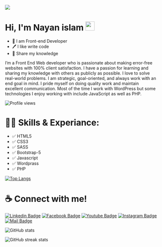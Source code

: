 
![](https://media-exp1.licdn.com/dms/image/C5616AQGfeaD_K3jgzw/profile-displaybackgroundimage-shrink_350_1400/0/1645865006510?e=1651104000&v=beta&t=7k3dODZZw_yr8oK2R9kBSNsW7Wn_l5caLsc80BvL_6w)

# Hi, I'm Nayan islam <img src="https://raw.githubusercontent.com/MartinHeinz/MartinHeinz/master/wave.gif" width="30px">
- 👑 I am Front-end Developer
- 🖊️ I like write code
- 🎤 Share my knowledge

I’m a Front End Web developer who is passionate about making error-free websites with 100% client satisfaction. I have a passion for learning and sharing my knowledge with others as publicly as possible. I love to solve real-world problems. I am strategic, goal-oriented, and always work with an end goal in mind. I pride myself on doing quality work and maintain excellent communication. Most of the time I work with WordPress but some technologies I enjoy working with include JavaScript as well as PHP.

![Profile views](https://gpvc.arturio.dev/nayan369)

# 👨‍💻 Skills & Experiance:
- ✅ HTML5
- ✅ CSS3
- ✅ SASS
- ✅ Bootstrap-5
- ✅ Javascript
- ✅ Wordprass
- ✅ PHP

[![Top Langs](https://github-readme-stats.vercel.app/api/top-langs/?username=nayan369)](https://github.com/anuraghazra/github-readme-stats)

# ☕ Connect with me!
  [<img src="https://camo.githubusercontent.com/a80d00f23720d0bc9f55481cfcd77ab79e141606829cf16ec43f8cacc7741e46/68747470733a2f2f696d672e736869656c64732e696f2f62616467652f4c696e6b6564496e2d3030373742353f7374796c653d666f722d7468652d6261646765266c6f676f3d6c696e6b6564696e266c6f676f436f6c6f723d7768697465" alt="Linkedin Badge" data-canonical-src="https://img.shields.io/badge/LinkedIn-0077B5?style=for-the-badge&amp;logo=linkedin&amp;logoColor=white" style="max-width: 100%;">](https://www.linkedin.com/in/nayan369//)  [<img src="https://camo.githubusercontent.com/2d1ffa69dd491ebeca01b2098cf8233dd09950ff5895abccd5b455ca442abc59/68747470733a2f2f696d672e736869656c64732e696f2f62616467652f46616365626f6f6b2d3138373746323f7374796c653d666f722d7468652d6261646765266c6f676f3d66616365626f6f6b266c6f676f436f6c6f723d7768697465" alt="Facebook Badge" data-canonical-src="https://img.shields.io/badge/Facebook-1877F2?style=for-the-badge&amp;logo=facebook&amp;logoColor=white" style="max-width: 100%;">](https://web.facebook.com/nayan3651)  [<img src="https://camo.githubusercontent.com/d79c5549652f9c7690992eb49571d216a70a480681561cbd93bfbfc77c491e54/68747470733a2f2f696d672e736869656c64732e696f2f62616467652f596f75547562652d4646303030303f7374796c653d666f722d7468652d6261646765266c6f676f3d796f7574756265266c6f676f436f6c6f723d7768697465" alt="Youtube Badge" data-canonical-src="https://img.shields.io/badge/YouTube-FF0000?style=for-the-badge&amp;logo=youtube&amp;logoColor=white" style="max-width: 100%;">](https://www.youtube.com/channel/UCrgyWJ1HJPkDr4BS7oyzhiw)   [<img src="https://camo.githubusercontent.com/b3d4671768bd0f9b6c8f410a25a96e0c5a4d135208d8910461e986f97e7985ab/68747470733a2f2f696d672e736869656c64732e696f2f62616467652f496e7374616772616d2d4534343035463f7374796c653d666f722d7468652d6261646765266c6f676f3d696e7374616772616d266c6f676f436f6c6f723d7768697465" alt="Instagram Badge" data-canonical-src="https://img.shields.io/badge/Instagram-E4405F?style=for-the-badge&amp;logo=instagram&amp;logoColor=white" style="max-width: 100%;">](https://www.instagram.com/rknayan3651/) [<img src="https://camo.githubusercontent.com/571384769c09e0c66b45e39b5be70f68f552db3e2b2311bc2064f0d4a9f5983b/68747470733a2f2f696d672e736869656c64732e696f2f62616467652f476d61696c2d4431343833363f7374796c653d666f722d7468652d6261646765266c6f676f3d676d61696c266c6f676f436f6c6f723d7768697465" alt="Mail Badge" data-canonical-src="https://img.shields.io/badge/Gmail-D14836?style=for-the-badge&amp;logo=gmail&amp;logoColor=white" style="max-width: 100%;">](mailto:nayanislam758@gmail.com)
  
![GitHub stats](https://github-readme-stats.vercel.app/api?username=nayan369&show_icons=true&theme=radical)


![GitHub streak stats](https://github-readme-streak-stats.herokuapp.com/?user=nayan369)  


